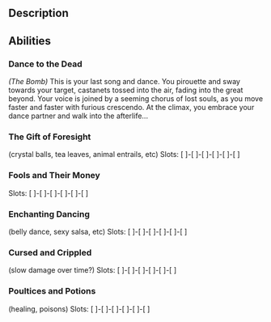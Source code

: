 ## Description

## Abilities
### Dance to the Dead
_(The Bomb)_
This is your last song and dance. You pirouette and sway towards your target,
castanets tossed into the air, fading into the great beyond.
Your voice is joined by a seeming chorus of lost souls,
as you move faster and faster with furious crescendo.
At the climax, you embrace your dance partner and walk into the afterlife...

### The Gift of Foresight
(crystal balls, tea leaves, animal entrails, etc)
Slots: [ ]-[ ]-[ ]-[ ]-[ ]-[ ]

### Fools and Their Money
Slots: [ ]-[ ]-[ ]-[ ]-[ ]-[ ]

### Enchanting Dancing
(belly dance, sexy salsa, etc)
Slots: [ ]-[ ]-[ ]-[ ]-[ ]-[ ]

### Cursed and Crippled
(slow damage over time?)
Slots: [ ]-[ ]-[ ]-[ ]-[ ]-[ ]

### Poultices and Potions
(healing, poisons)
Slots: [ ]-[ ]-[ ]-[ ]-[ ]-[ ]
